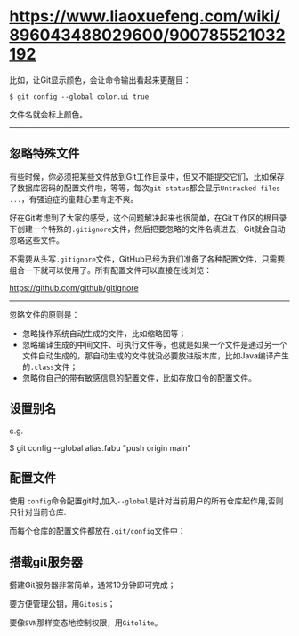 # <https://www.liaoxuefeng.com/wiki/896043488029600/900785521032192>

比如，让Git显示颜色，会让命令输出看起来更醒目：

`$ git config --global color.ui true`

文件名就会标上颜色。
___

## 忽略特殊文件

有些时候，你必须把某些文件放到Git工作目录中，但又不能提交它们，比如保存了数据库密码的配置文件啦，等等，每次`git status`都会显示`Untracked files ...`，有强迫症的童鞋心里肯定不爽。

好在Git考虑到了大家的感受，这个问题解决起来也很简单，在Git工作区的根目录下创建一个特殊的`.gitignore`文件，然后把要忽略的文件名填进去，Git就会自动忽略这些文件。

不需要从头写`.gitignore`文件，GitHub已经为我们准备了各种配置文件，只需要组合一下就可以使用了。所有配置文件可以直接在线浏览：

<https://github.com/github/gitignore>

___
忽略文件的原则是：

- 忽略操作系统自动生成的文件，比如缩略图等；
- 忽略编译生成的中间文件、可执行文件等，也就是如果一个文件是通过另一个文件自动生成的，那自动生成的文件就没必要放进版本库，比如Java编译产生的`.class`文件；
- 忽略你自己的带有敏感信息的配置文件，比如存放口令的配置文件。

## 设置别名

e.g.  

$ git config --global alias.fabu "push origin main"

## 配置文件

使用 `config`命令配置git时,加入`--global`是针对当前用户的所有仓库起作用,否则只针对当前仓库.

而每个仓库的配置文件都放在`.git/config`文件中：

## 搭载git服务器

搭建Git服务器非常简单，通常10分钟即可完成；

要方便管理公钥，用`Gitosis`；

要像`SVN`那样变态地控制权限，用`Gitolite`。
